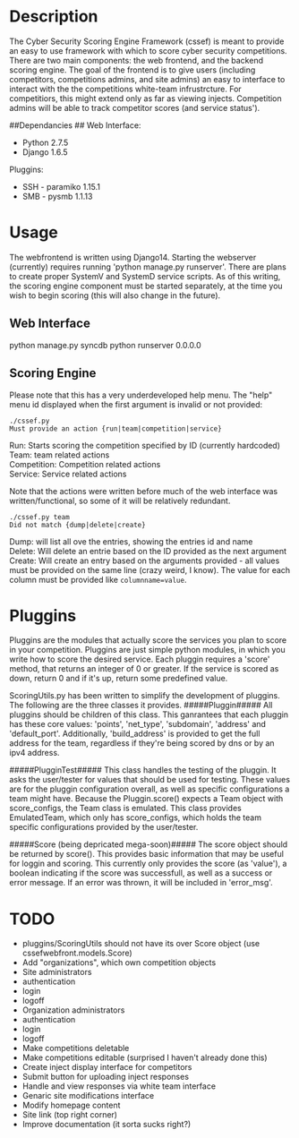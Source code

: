 # Description #
The Cyber Security Scoring Engine Framework (cssef) is meant to provide an easy to use framework with which to score cyber security competitions. There are two main components: the web frontend, and the backend scoring engine. The goal of the frontend is to give users (including competitors, competitions admins, and site admins) an easy to interface to interact with the the competitions white-team infrustrcture. For competitiors, this might extend only as far as viewing injects. Competition admins will be able to track competitor scores (and service status').

##Dependancies ##
Web Interface:
* Python 2.7.5
* Django 1.6.5

Pluggins:
* SSH - paramiko 1.15.1
* SMB - pysmb 1.1.13

# Usage #
The webfrontend is written using Django14. Starting the webserver (currently) requires running 'python manage.py runserver'. There are plans to create proper SystemV and SystemD service scripts. As of this writing, the scoring engine component must be started separately, at the time you wish to begin scoring (this will also change in the future).

## Web Interface ##
python manage.py syncdb
python runserver 0.0.0.0

## Scoring Engine ##
Please note that this has a very underdeveloped help menu.
The "help" menu id displayed when the first argument is invalid or not provided:
<pre><code>./cssef.py
Must provide an action {run|team|competition|service}</code></pre>
Run: Starts scoring the competition specified by ID (currently hardcoded)<br>
Team: team related actions<br>
Competition: Competition related actions<br>
Service: Service related actions<br>

Note that the actions were written before much of the web interface was written/functional, so some of it will be relatively redundant.

<pre><code>./cssef.py team
Did not match {dump|delete|create}</code></pre>
Dump: will list all ove the entries, showing the entries id and name<br>
Delete: Will delete an entrie based on the ID provided as the next argument<br>
Create: Will create an entry based on the arguments provided - all values must be provided on the same line (crazy weird, I know). The value for each column must be provided like <code>columnname=value</code>.

# Pluggins #
Pluggins are the modules that actually score the services you plan to score in your competition. Pluggins are just simple python modules, in which you write how to score the desired service. Each pluggin requires a 'score' method, that returns an integer of 0 or greater. If the service is scored as down, return 0 and if it's up, return some predefined value.

ScoringUtils.py has been written to simplify the development of pluggins. The following are the three classes it provides.
#####Pluggin#####
All pluggins should be children of this class. This ganrantees that each pluggin has these core values: 'points', 'net_type', 'subdomain', 'address' and 'default_port'. Additionally, 'build_address' is provided to get the full address for the team, regardless if they're being scored by dns or by an ipv4 address.

#####PlugginTest#####
This class handles the testing of the pluggin. It asks the user/tester for values that should be used for testing. These values are for the pluggin configuration overall, as well as specific configurations a team might have. Because the Pluggin.score() expects a Team object with score_configs, the Team class is emulated. This class provides EmulatedTeam, which only has score_configs, which holds the team specific configurations provided by the user/tester.

#####Score (being depricated mega-soon)#####
The score object should be returned by score(). This provides basic information that may be useful for loggin and scoring. This currently only provides the score (as 'value'), a boolean indicating if the score was successfull, as well as a success or error message. If an error was thrown, it will be included in 'error_msg'.

# TODO #
* pluggins/ScoringUtils should not have its over Score object (use cssefwebfront.models.Score)
* Add "organizations", which own competition objects
* Site administrators
 * authentication
 * login
 * logoff
* Organization administrators
 * authentication
 * login
 * logoff
* Make competitions deletable
* Make competitions editable (surprised I haven't already done this)
* Create inject display interface for competitors
 * Submit button for uploading inject responses
 * Handle and view responses via white team interface
* Genaric site modifications interface
 * Modify homepage content
 * Site link (top right corner)
* Improve documentation (it sorta sucks right?)

